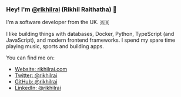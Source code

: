 ### Hey! I'm [@rikhilrai](https://www.rikhilrai.com) (Rikhil Raithatha) 👋

I'm a software developer from the UK. 🇬🇧

I like building things with databases, Docker, Python, TypeScript (and JavaScript), and modern frontend frameworks. I spend my spare time playing music, sports and building apps.

You can find me on:

- [Website: rikhilrai.com](https://www.rikhilrai.com/)
- [Twitter: @rikhilrai](https://twitter.com/rikhilrai/)
- [GitHub: @rikhilrai](https://github.com/rikhilrai/)
- [LinkedIn: @rikhilrai](https://linkedin.com/in/rikhilrai/)
